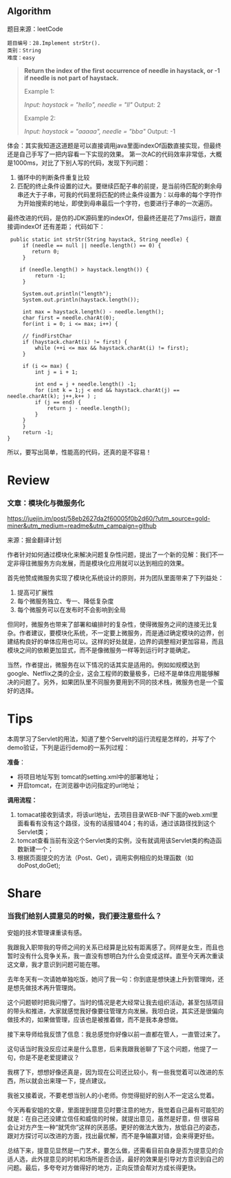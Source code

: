 ﻿## Algorithm

题目来源：leetCode


```
题目编号：28.Implement strStr().
类别：String
难度：easy
```
> **Return the index of the first occurrence of needle in haystack, or -1 if needle is not part of haystack.**
> 
> Example 1:
> 
> *Input: haystack = "hello", needle = "ll"*
> Output: 2
>
> Example 2:
> 
>*Input: haystack = "aaaaa", needle = "bba"*
> Output: -1


体会：其实我知道这道题是可以直接调用java里面indexOf函数直接实现，但最终还是自己手写了一把内容看一下实现的效果。
第一次AC的代码效率非常低，大概是1000ms，对比了下别人写的代码，发现下列问题：
1. 循环中的判断条件重复比较
2. 匹配的终止条件设置的过大。要继续匹配子串的前提，是当前待匹配的剩余母串还大于子串，可我的代码里将匹配的终止条件设置为：以母串的每个字符作为开始搜索的地址，即使到母串最后一个字符，也要进行子串的一次遍历。

最终改进的代码，是仿的JDK源码里的indexOf，但最终还是花了7ms运行，跟直接调indexOf 还有差距；
代码如下：

```
 public static int strStr(String haystack, String needle) {
     if (needle == null || needle.length() == 0) {
		return 0;
     }
		 
    if (needle.length() > haystack.length()) {
    	 return -1;
     }
    
     System.out.println("length");
     System.out.println(haystack.length());
     
     int max = haystack.length() - needle.length();
     char first = needle.charAt(0);
     for(int i = 0; i <= max; i++) {
 
	 // findFirstChar
	 if (haystack.charAt(i) != first) {
		 while (++i <= max && haystack.charAt(i) != first);
	 }
	 
	 if (i <= max) {
		 int j = i + 1;
		 
		 int end = j + needle.length() -1;
		 for (int k = 1;j < end && haystack.charAt(j) == needle.charAt(k); j++,k++ ) ;
		 if (j == end) {
			 return j - needle.length();
		 }
	 } 
     }
     return -1;
}
```
 所以，要写出简单，性能高的代码，还真的是不容易！
 
#  Review
### 文章：模块化与微服务化
 https://juejin.im/post/58eb2627da2f60005f0b2d60/?utm_source=gold-miner&utm_medium=readme&utm_campaign=github
 
 来源：掘金翻译计划
 
 作者针对如何通过模块化来解决问题复杂性问题，提出了一个新的见解：我们不一定非得往微服务方向发展，而是模块化应用就可以达到相应的效果。
 
 首先他赞成微服务实现了模块化系统设计的原则，并为团队里面带来了下列益处：
 1. 提高可扩展性
 2. 每个微服务独立、专一、降低复杂度
 3. 每个微服务可以在发布时不会影响到全局
 
但同时，微服务也带来了部署和编排时的复杂性，使得微服务之间的连接无比复杂。作者建议，要模块化系统，不一定要上微服务，而是通过确定模块的边界，创建结构良好的单体应用也可以。这样的好处就是，边界的调整相对更加容易，而且模块之间的依赖更加显式，而不是像微服务一样等到运行时才能确定。

当然，作者提出，微服务在以下情况的话其实是适用的。例如如规模达到google、Netflix之类的企业，这会工程师的数量极多，已经不是单体应用能够解决的问题了。另外，如果团队里不同服务要用到不同的技术栈，微服务也是一个蛮好的选择。

# Tips
本周学习了Servlet的用法，知道了整个Servelt的运行流程是怎样的，并写了个demo验证，下列是运行demo的一系列过程：

**准备**：
- 将项目地址写到 tomcat的setting.xml中的部署地址；
- 开启tomcat，在浏览器中访问指定的url地址；

**调用流程：**
1. tomacat接收到请求，将该url地址，去项目目录WEB-INF下面的web.xml里面看看有没有这个路径，没有的话报错404；有的话，通过该路径找到这个Servlet类；
3. tomcat查看当前有没这个Servlet类的实例，没有就调用该Servlet类的构造函数新建一个；
5. 根据页面提交的方法（Post、Get），调用实例相应的处理函数（如doPost,doGet);
 
# Share
### 当我们给别人提意见的时候，我们要注意些什么？

安姐的技术管理课重读有感。

 我跟我入职带我的导师之间的关系已经算是比较有距离感了。同样是女生，而且也暂时没有什么竞争关系，我一直没有想明白为什么会变成这样。直至今天再次重读这文章，我才意识到问题可能在哪。

去年冬天有一次请她单独吃饭，她问了我一句：你到底是想快速上升到管理岗，还是想先做技术再升管理岗。

这个问题顿时把我问懵了。当时的情况是老大经常让我去组织活动，甚至包括项目的带头和推进，大家就感觉我好像要往管理方向发展。我坦白说，其实还是很偏向做技术的，如果做管理，应该也是被推着做，而不是我本身想做。

接下来导师给我反馈了信息：我总感觉你好像以前一直都在管人，一直管过来了。

这句话当时我没反应过来是什么意思，后来我跟我爸聊了下这个问题，他提了一句，你是不是老爱提建议？

我楞了下，想想好像还真是，因为现在公司还比较小，有一些我觉着可以改进的东西，所以就会出来理一下，提点建议。

我爸又接着说，不要老想当别人的小老师。你觉得挺好的别人不一定这么觉着。

今天再看安姐的文章，里面提到提意见时要注意的地方，我觉着自己最有可能犯的就是：在自己还没建立信任和威信的时候，就提出意见，虽然是好意，但   很容易会让对方产生一种“就凭你”这样的厌恶感。更好的做法大致为，放低自己的姿态，跟对方探讨可以改进的方面，找出最优解，而不是争输赢对错，会来得更好些。

总结下来，提意见显然是一门艺术，要怎么做，还需看目前自身是否为提意见的合适人选，此外提意见的时机和场所是否合适，最好的效果是引导对方意识到自己的问题。最后，多夸夸对方做得好的地方，正向反馈会帮对方成长得更快。
